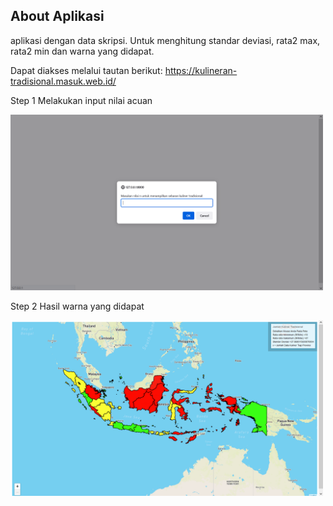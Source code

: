## About Aplikasi

aplikasi dengan data skripsi. Untuk menghitung standar deviasi, rata2 max, rata2 min dan warna yang didapat.

Dapat diakses melalui tautan berikut:
https://kulineran-tradisional.masuk.web.id/

Step 1 Melakukan input nilai acuan

<img src="public/ss/input.png" width="500">

Step 2 Hasil warna yang didapat

<img src="public/ss/hasil_1.png" width="500">




